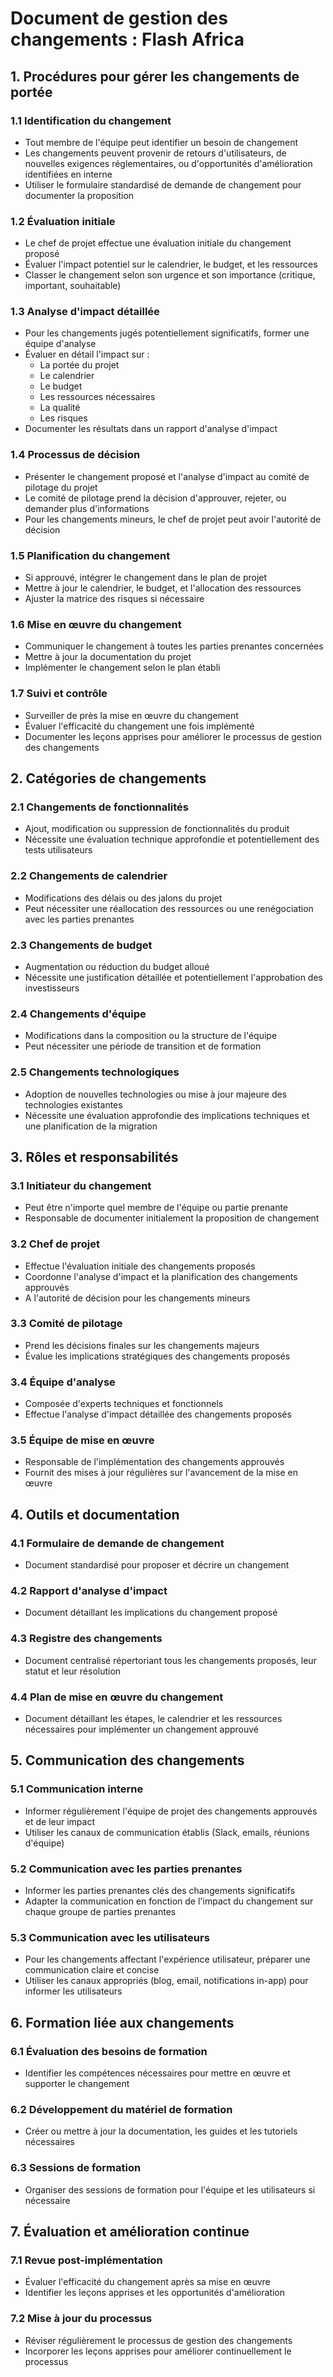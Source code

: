 # Document de gestion des changements : Flash Africa

## 1. Procédures pour gérer les changements de portée

### 1.1 Identification du changement
- Tout membre de l'équipe peut identifier un besoin de changement
- Les changements peuvent provenir de retours d'utilisateurs, de nouvelles exigences réglementaires, ou d'opportunités d'amélioration identifiées en interne
- Utiliser le formulaire standardisé de demande de changement pour documenter la proposition

### 1.2 Évaluation initiale
- Le chef de projet effectue une évaluation initiale du changement proposé
- Évaluer l'impact potentiel sur le calendrier, le budget, et les ressources
- Classer le changement selon son urgence et son importance (critique, important, souhaitable)

### 1.3 Analyse d'impact détaillée
- Pour les changements jugés potentiellement significatifs, former une équipe d'analyse
- Évaluer en détail l'impact sur :
  - La portée du projet
  - Le calendrier
  - Le budget
  - Les ressources nécessaires
  - La qualité
  - Les risques
- Documenter les résultats dans un rapport d'analyse d'impact

### 1.4 Processus de décision
- Présenter le changement proposé et l'analyse d'impact au comité de pilotage du projet
- Le comité de pilotage prend la décision d'approuver, rejeter, ou demander plus d'informations
- Pour les changements mineurs, le chef de projet peut avoir l'autorité de décision

### 1.5 Planification du changement
- Si approuvé, intégrer le changement dans le plan de projet
- Mettre à jour le calendrier, le budget, et l'allocation des ressources
- Ajuster la matrice des risques si nécessaire

### 1.6 Mise en œuvre du changement
- Communiquer le changement à toutes les parties prenantes concernées
- Mettre à jour la documentation du projet
- Implémenter le changement selon le plan établi

### 1.7 Suivi et contrôle
- Surveiller de près la mise en œuvre du changement
- Évaluer l'efficacité du changement une fois implémenté
- Documenter les leçons apprises pour améliorer le processus de gestion des changements

## 2. Catégories de changements

### 2.1 Changements de fonctionnalités
- Ajout, modification ou suppression de fonctionnalités du produit
- Nécessite une évaluation technique approfondie et potentiellement des tests utilisateurs

### 2.2 Changements de calendrier
- Modifications des délais ou des jalons du projet
- Peut nécessiter une réallocation des ressources ou une renégociation avec les parties prenantes

### 2.3 Changements de budget
- Augmentation ou réduction du budget alloué
- Nécessite une justification détaillée et potentiellement l'approbation des investisseurs

### 2.4 Changements d'équipe
- Modifications dans la composition ou la structure de l'équipe
- Peut nécessiter une période de transition et de formation

### 2.5 Changements technologiques
- Adoption de nouvelles technologies ou mise à jour majeure des technologies existantes
- Nécessite une évaluation approfondie des implications techniques et une planification de la migration

## 3. Rôles et responsabilités

### 3.1 Initiateur du changement
- Peut être n'importe quel membre de l'équipe ou partie prenante
- Responsable de documenter initialement la proposition de changement

### 3.2 Chef de projet
- Effectue l'évaluation initiale des changements proposés
- Coordonne l'analyse d'impact et la planification des changements approuvés
- A l'autorité de décision pour les changements mineurs

### 3.3 Comité de pilotage
- Prend les décisions finales sur les changements majeurs
- Évalue les implications stratégiques des changements proposés

### 3.4 Équipe d'analyse
- Composée d'experts techniques et fonctionnels
- Effectue l'analyse d'impact détaillée des changements proposés

### 3.5 Équipe de mise en œuvre
- Responsable de l'implémentation des changements approuvés
- Fournit des mises à jour régulières sur l'avancement de la mise en œuvre

## 4. Outils et documentation

### 4.1 Formulaire de demande de changement
- Document standardisé pour proposer et décrire un changement

### 4.2 Rapport d'analyse d'impact
- Document détaillant les implications du changement proposé

### 4.3 Registre des changements
- Document centralisé répertoriant tous les changements proposés, leur statut et leur résolution

### 4.4 Plan de mise en œuvre du changement
- Document détaillant les étapes, le calendrier et les ressources nécessaires pour implémenter un changement approuvé

## 5. Communication des changements

### 5.1 Communication interne
- Informer régulièrement l'équipe de projet des changements approuvés et de leur impact
- Utiliser les canaux de communication établis (Slack, emails, réunions d'équipe)

### 5.2 Communication avec les parties prenantes
- Informer les parties prenantes clés des changements significatifs
- Adapter la communication en fonction de l'impact du changement sur chaque groupe de parties prenantes

### 5.3 Communication avec les utilisateurs
- Pour les changements affectant l'expérience utilisateur, préparer une communication claire et concise
- Utiliser les canaux appropriés (blog, email, notifications in-app) pour informer les utilisateurs

## 6. Formation liée aux changements

### 6.1 Évaluation des besoins de formation
- Identifier les compétences nécessaires pour mettre en œuvre et supporter le changement

### 6.2 Développement du matériel de formation
- Créer ou mettre à jour la documentation, les guides et les tutoriels nécessaires

### 6.3 Sessions de formation
- Organiser des sessions de formation pour l'équipe et les utilisateurs si nécessaire

## 7. Évaluation et amélioration continue

### 7.1 Revue post-implémentation
- Évaluer l'efficacité du changement après sa mise en œuvre
- Identifier les leçons apprises et les opportunités d'amélioration

### 7.2 Mise à jour du processus
- Réviser régulièrement le processus de gestion des changements
- Incorporer les leçons apprises pour améliorer continuellement le processus